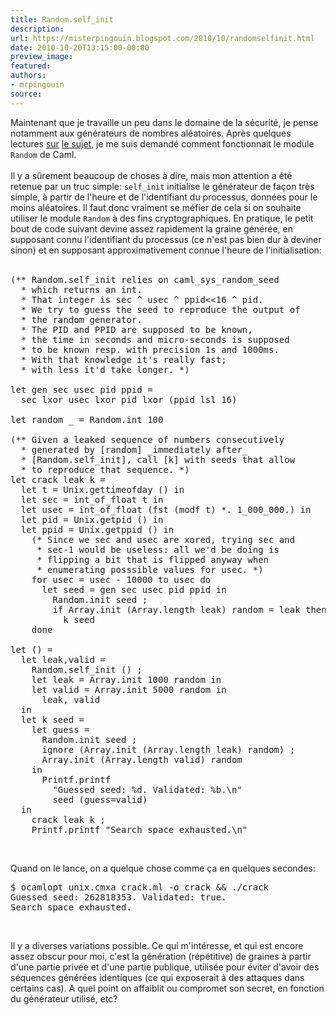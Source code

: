 ```yaml
---
title: Random.self_init
description:
url: https://misterpingouin.blogspot.com/2010/10/randomselfinit.html
date: 2010-10-20T13:15:00-00:00
preview_image:
featured:
authors:
- mrpingouin
source:
---
```


Maintenant que je travaille un peu dans le domaine de la s&eacute;curit&eacute;, je pense notamment aux g&eacute;n&eacute;rateurs de nombres al&eacute;atoires. Apr&egrave;s quelques lectures <a href="http://en.wikipedia.org/wiki/Pseudorandom_number_generator">sur</a> <a href="http://en.wikipedia.org/wiki/Cryptographically_secure_pseudorandom_number_generator">le sujet</a>, je me suis demand&eacute; comment fonctionnait le module <code>Random</code> de Caml.<br/>
<br/>
Il y a s&ucirc;rement beaucoup de choses &agrave; dire, mais mon attention a &eacute;t&eacute; retenue par un truc simple: <code>self_init</code> initialise le g&eacute;n&eacute;rateur de fa&ccedil;on tr&egrave;s simple, &agrave; partir de l'heure et de l'identifiant du processus, donn&eacute;es pour le moins al&eacute;atoires. Il faut donc vraiment se m&eacute;fier de cela si on souhaite utiliser le module <code>Random</code> &agrave; des fins cryptographiques. En pratique, le petit bout de code suivant devine assez rapidement la graine g&eacute;n&eacute;r&eacute;e, en supposant connu l'identifiant du processus (ce n'est pas bien dur &agrave; deviner sinon) et en supposant approximativement connue l'heure de l'initialisation:<br/>
<br/>
<pre>(** Random.self_init relies on caml_sys_random_seed
  * which returns an int.
  * That integer is sec ^ usec ^ ppid&lt;&lt;16 ^ pid.
  * We try to guess the seed to reproduce the output of
  * the random generator.
  * The PID and PPID are supposed to be known,
  * the time in seconds and micro-seconds is supposed
  * to be known resp. with precision 1s and 1000ms.
  * With that knowledge it's really fast;
  * with less it'd take longer. *)

let gen sec usec pid ppid =
  sec lxor usec lxor pid lxor (ppid lsl 16)

let random _ = Random.int 100

(** Given a leaked sequence of numbers consecutively
  * generated by [random] _immediately after_
  * [Random.self_init], call [k] with seeds that allow
  * to reproduce that sequence. *)
let crack leak k =
  let t = Unix.gettimeofday () in
  let sec = int_of_float t in
  let usec = int_of_float (fst (modf t) *. 1_000_000.) in
  let pid = Unix.getpid () in
  let ppid = Unix.getppid () in
    (* Since we sec and usec are xored, trying sec and
     * sec-1 would be useless: all we'd be doing is
     * flipping a bit that is flipped anyway when
     * enumerating posssible values for usec. *)
    for usec = usec - 10000 to usec do
      let seed = gen sec usec pid ppid in
        Random.init seed ;
        if Array.init (Array.length leak) random = leak then
          k seed
    done

let () =
  let leak,valid =
    Random.self_init () ;
    let leak = Array.init 1000 random in
    let valid = Array.init 5000 random in
      leak, valid
  in
  let k seed =
    let guess =
      Random.init seed ;
      ignore (Array.init (Array.length leak) random) ;
      Array.init (Array.length valid) random
    in
      Printf.printf
        &quot;Guessed seed: %d. Validated: %b.\n&quot;
        seed (guess=valid)
  in
    crack leak k ;
    Printf.printf &quot;Search space exhausted.\n&quot;
</pre><br/>
Quand on le lance, on a quelque chose comme &ccedil;a en quelques secondes:<br/>
<pre>$ ocamlopt unix.cmxa crack.ml -o crack &amp;&amp; ./crack
Guessed seed: 262818353. Validated: true.
Search space exhausted.</pre><br/>
Il y a diverses variations possible. Ce qui m'int&eacute;resse, et qui est encore assez obscur pour moi, c'est la g&eacute;n&eacute;ration (r&eacute;p&eacute;titive) de graines &agrave; partir d'une partie priv&eacute;e et d'une partie publique, utilis&eacute;e pour &eacute;viter d'avoir des s&eacute;quences g&eacute;n&eacute;r&eacute;es identiques (ce qui exposerait &agrave; des attaques dans certains cas). A quel point on affaiblit ou compromet son secret, en fonction du g&eacute;n&eacute;rateur utilis&eacute;, etc?
